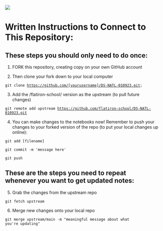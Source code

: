 <img src="https://encrypted-tbn0.gstatic.com/images?q=tbn:ANd9GcS2DVc8OpBLjgghQJjcK5-WbOT8Bo3lgkye-A&usqp=CAU">


# Written Instructions to Connect to This Repository:

## These steps you should only need to do once:

1) FORK this repository, creating copy on your own GitHub account

2) Then clone your fork down to your local computer

<code>git clone https://github.com/[yourusername]/DS-NATL-010923.git;
</code>


3) Add the /flatiron-school/ version as the upstream (to pull future changes)

<code>git remote add upstream https://github.com/flatiron-school/DS-NATL-010923.git</code>


4) You can make changes to the notebooks now! Remember to push your changes to your forked version of the repo (to put your local changes up online):

<code>git add [filename]</code>

<code>git commit -m 'message here'</code>

<code>git push</code>

## These are the steps you need to repeat whenever you want to get updated notes:

5) Grab the changes from the upstream repo

<code>git fetch upstream</code>

6) Merge new changes onto your local repo

<code>git merge upstream/main -m "meaningful message about what you're updating"</code>
